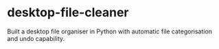 # desktop-file-cleaner
Built a desktop file organiser in Python with automatic file categorisation and undo capability.
